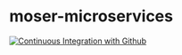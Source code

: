 # moser-microservices
[![Continuous Integration with Github](https://github.com/julianomoser/moser-microservices/actions/workflows/docker-publish.yml/badge.svg)](https://github.com/julianomoser/moser-microservices/actions/workflows/docker-publish.yml) 
